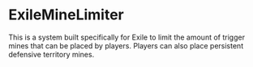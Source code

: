 # ExileMineLimiter
This is a system built specifically for Exile to limit the amount of trigger mines that can be placed by players. Players can also place persistent defensive territory mines.
